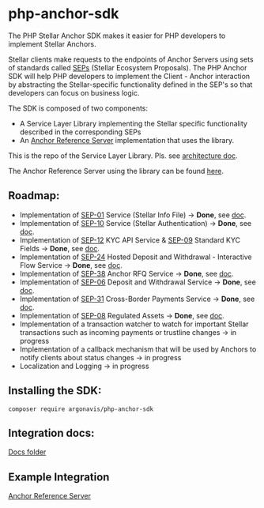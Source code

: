 # php-anchor-sdk

The PHP Stellar Anchor SDK makes it easier for PHP developers to implement Stellar Anchors.

Stellar clients make requests to the endpoints of Anchor Servers using sets of standards called [SEPs](https://developers.stellar.org/docs/fundamentals-and-concepts/stellar-ecosystem-proposals) (Stellar Ecosystem Proposals). The PHP Anchor SDK will help PHP developers to implement the Client - Anchor interaction by abstracting the Stellar-specific functionality defined in the SEP's so that developers can focus on business logic.

The SDK is composed of two components:
- A Service Layer Library implementing the Stellar specific functionality described in the corresponding SEPs
- An [Anchor Reference Server](https://github.com/Argo-Navis-Dev/anchor-reference-server) implementation that uses the library.

This is the repo of the Service Layer Library. Pls. see [architecture doc](https://github.com/Argo-Navis-Dev/php-anchor-sdk/blob/main/docs/architecture.md).

The Anchor Reference Server using the library can be found [here](https://github.com/Argo-Navis-Dev/anchor-reference-server).

## Roadmap:

- Implementation of [SEP-01](https://github.com/stellar/stellar-protocol/blob/master/ecosystem/sep-0001.md) Service (Stellar Info File) -> **Done**, see [doc](https://github.com/Argo-Navis-Dev/php-anchor-sdk/blob/main/docs/sep-01.md).
- Implementation of [SEP-10](https://github.com/stellar/stellar-protocol/blob/master/ecosystem/sep-0010.md) Service (Stellar Authentication) -> **Done**, see [doc](https://github.com/Argo-Navis-Dev/php-anchor-sdk/blob/main/docs/sep-10.md).
- Implementation of [SEP-12](https://github.com/stellar/stellar-protocol/blob/master/ecosystem/sep-0012.md) KYC API Service &  [SEP-09](https://github.com/stellar/stellar-protocol/blob/master/ecosystem/sep-0009.md) Standard KYC Fields -> **Done**, see [doc](https://github.com/Argo-Navis-Dev/php-anchor-sdk/blob/main/docs/sep-12.md).
- Implementation of [SEP-24](https://github.com/stellar/stellar-protocol/blob/master/ecosystem/sep-0024.md) Hosted Deposit and Withdrawal - Interactive Flow Service  -> **Done**, see [doc](https://github.com/Argo-Navis-Dev/php-anchor-sdk/blob/main/docs/sep-24.md).
- Implementation of [SEP-38](https://github.com/stellar/stellar-protocol/blob/master/ecosystem/sep-0038.md) Anchor RFQ Service -> **Done**, see [doc](https://github.com/Argo-Navis-Dev/php-anchor-sdk/blob/main/docs/sep-38.md).
- Implementation of [SEP-06](https://github.com/stellar/stellar-protocol/blob/master/ecosystem/sep-0006.md) Deposit and Withdrawal Service -> **Done**, see [doc](https://github.com/Argo-Navis-Dev/php-anchor-sdk/blob/main/docs/sep-06.md).
- Implementation of [SEP-31](https://github.com/stellar/stellar-protocol/blob/master/ecosystem/sep-0031.md) Cross-Border Payments Service -> **Done**, see [doc](https://github.com/Argo-Navis-Dev/php-anchor-sdk/blob/main/docs/sep-31.md).
- Implementation of [SEP-08](https://github.com/stellar/stellar-protocol/blob/master/ecosystem/sep-0008.md) Regulated Assets -> **Done**, see [doc](https://github.com/Argo-Navis-Dev/php-anchor-sdk/blob/main/docs/sep-08.md).
- Implementation of a transaction watcher to watch for important Stellar transactions such as incoming payments or trustline changes  -> in progress
- Implementation of a callback mechanism that will be used by Anchors to notify clients about status changes  -> in progress
- Localization and Logging -> in progress

## Installing the SDK:

`composer require argonavis/php-anchor-sdk`

## Integration docs:

[Docs folder](https://github.com/Argo-Navis-Dev/php-anchor-sdk/blob/main/docs/)

## Example Integration

[Anchor Reference Server](https://github.com/Argo-Navis-Dev/anchor-reference-server)

